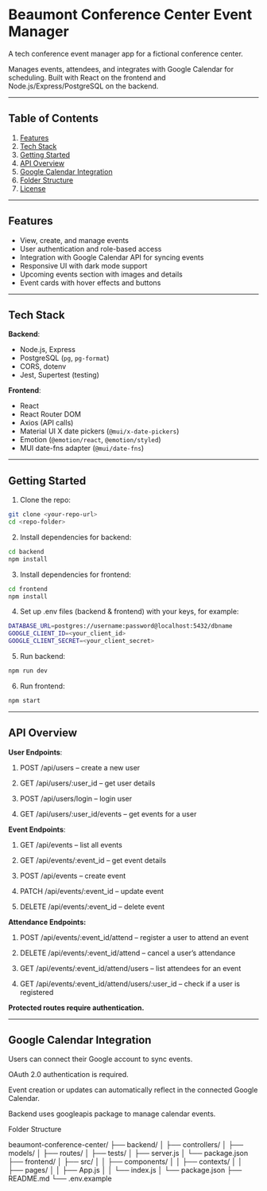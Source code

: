 # Beaumont Conference Center Event Manager

A tech conference event manager app for a fictional conference center.  

Manages events, attendees, and integrates with Google Calendar for scheduling. Built with React on the frontend and Node.js/Express/PostgreSQL on the backend.

---

## Table of Contents

1. [Features](#features)  
2. [Tech Stack](#tech-stack)  
3. [Getting Started](#getting-started)  
4. [API Overview](#api-overview)  
5. [Google Calendar Integration](#google-calendar-integration)  
6. [Folder Structure](#folder-structure)  
7. [License](#license)

---

## Features

- View, create, and manage events  
- User authentication and role-based access  
- Integration with Google Calendar API for syncing events  
- Responsive UI with dark mode support  
- Upcoming events section with images and details  
- Event cards with hover effects and buttons  

---

## Tech Stack

**Backend**:  
- Node.js, Express  
- PostgreSQL (`pg`, `pg-format`)  
- CORS, dotenv  
- Jest, Supertest (testing)  

**Frontend**:  
- React  
- React Router DOM  
- Axios (API calls)  
- Material UI X date pickers (`@mui/x-date-pickers`)  
- Emotion (`@emotion/react`, `@emotion/styled`)  
- MUI date-fns adapter (`@mui/date-fns`)  

---

## Getting Started

1. Clone the repo:
```bash
git clone <your-repo-url>
cd <repo-folder>

```
2. Install dependencies for backend:

```bash
cd backend
npm install

```
3. Install dependencies for frontend:
```bash
cd frontend
npm install
```

4. Set up .env files (backend & frontend) with your keys, for example:
```bash
DATABASE_URL=postgres://username:password@localhost:5432/dbname
GOOGLE_CLIENT_ID=<your_client_id>
GOOGLE_CLIENT_SECRET=<your_client_secret>
```
5. Run backend:
```bash
npm run dev
```
6. Run frontend:
```bash
npm start
```

---

## API Overview

**User Endpoints**: 

1. POST /api/users – create a new user

2. GET /api/users/:user_id – get user details

3. POST /api/users/login – login user

4. GET /api/users/:user_id/events – get events for a user

**Event Endpoints**:

1. GET /api/events – list all events

2. GET /api/events/:event_id – get event details

3. POST /api/events – create event

4. PATCH /api/events/:event_id – update event

5. DELETE /api/events/:event_id – delete event

**Attendance Endpoints:**

1. POST /api/events/:event_id/attend – register a user to attend an event

2. DELETE /api/events/:event_id/attend – cancel a user’s attendance

3. GET /api/events/:event_id/attend/users – list attendees for an event

4. GET /api/events/:event_id/attend/users/:user_id – check if a user is registered

**Protected routes require authentication.**

---

## Google Calendar Integration

Users can connect their Google account to sync events.

OAuth 2.0 authentication is required.

Event creation or updates can automatically reflect in the connected Google Calendar.

Backend uses googleapis package to manage calendar events.


Folder Structure

beaumont-conference-center/
├── backend/
│   ├── controllers/
│   ├── models/
│   ├── routes/
│   ├── tests/
│   ├── server.js
│   └── package.json
├── frontend/
│   ├── src/
│   │   ├── components/
│   │   ├── contexts/
│   │   ├── pages/
│   │   ├── App.js
│   │   └── index.js
│   └── package.json
├── README.md
└── .env.example
